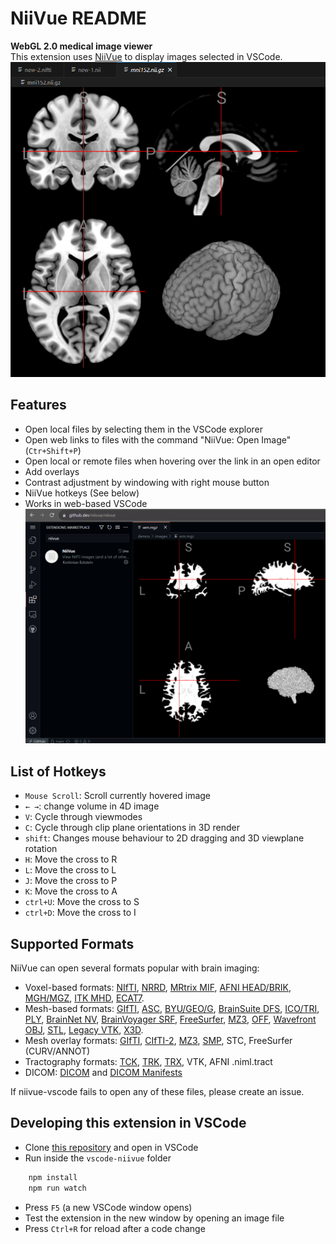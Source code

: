 # NiiVue README

**WebGL 2.0 medical image viewer**  
This extension uses [NiiVue](https://github.com/niivue/niivue) to display images selected in VSCode.  
![Default View when opening an image](media/default_view.png)

## Features

- Open local files by selecting them in the VSCode explorer
- Open web links to files with the command "NiiVue: Open Image" (`Ctr+Shift+P`)
- Open local or remote files when hovering over the link in an open editor
- Add overlays
- Contrast adjustment by windowing with right mouse button
- NiiVue hotkeys (See below)
- Works in web-based VSCode
![NiiVue in web-based VSCode](media/web_based.png)

## List of Hotkeys

- `Mouse Scroll`: Scroll currently hovered image
- `← →`: change volume in 4D image
- `V`: Cycle through viewmodes
- `C`: Cycle through clip plane orientations in 3D render
- `shift`: Changes mouse behaviour to 2D dragging and 3D viewplane rotation
- `H`: Move the cross to R
- `L`: Move the cross to L
- `J`: Move the cross to P
- `K`: Move the cross to A
- `ctrl+U`: Move the cross to S
- `ctrl+D`: Move the cross to I

## Supported Formats

NiiVue can open several formats popular with brain imaging:

- Voxel-based formats: [NIfTI](https://brainder.org/2012/09/23/the-nifti-file-format/), [NRRD](http://teem.sourceforge.net/nrrd/format.html), [MRtrix MIF](https://mrtrix.readthedocs.io/en/latest/getting_started/image_data.html#mrtrix-image-formats), [AFNI HEAD/BRIK](https://afni.nimh.nih.gov/pub/dist/doc/program_help/README.attributes.html), [MGH/MGZ](https://surfer.nmr.mgh.harvard.edu/fswiki/FsTutorial/MghFormat), [ITK MHD](https://itk.org/Wiki/ITK/MetaIO/Documentation#Reading_a_Brick-of-Bytes_.28an_N-Dimensional_volume_in_a_single_file.29), [ECAT7](https://github.com/openneuropet/PET2BIDS/tree/28aae3fab22309047d36d867c624cd629c921ca6/ecat_validation/ecat_info).
- Mesh-based formats: [GIfTI](https://www.nitrc.org/projects/gifti/), [ASC](http://www.grahamwideman.com/gw/brain/fs/surfacefileformats.htm), [BYU/GEO/G](http://www.grahamwideman.com/gw/brain/fs/surfacefileformats.htm), [BrainSuite DFS](http://brainsuite.org/formats/dfs/), [ICO/TRI](http://www.grahamwideman.com/gw/brain/fs/surfacefileformats.htm), [PLY](<https://en.wikipedia.org/wiki/PLY_(file_format)>), [BrainNet NV](https://www.nitrc.org/projects/bnv/), [BrainVoyager SRF](https://support.brainvoyager.com/brainvoyager/automation-development/84-file-formats/344-users-guide-2-3-the-format-of-srf-files), [FreeSurfer](http://www.grahamwideman.com/gw/brain/fs/surfacefileformats.htm), [MZ3](https://github.com/neurolabusc/surf-ice/tree/master/mz3), [OFF](<https://en.wikipedia.org/wiki/OFF_(file_format)>), [Wavefront OBJ](https://brainder.org/tag/obj/), [STL](https://medium.com/3d-printing-stories/why-stl-format-is-bad-fea9ecf5e45), [Legacy VTK](https://vtk.org/wp-content/uploads/2015/04/file-formats.pdf), [X3D](https://3dprint.nih.gov/).
- Mesh overlay formats: [GIfTI](https://www.nitrc.org/projects/gifti/), [CIfTI-2](https://balsa.wustl.edu/about/fileTypes), [MZ3](https://github.com/neurolabusc/surf-ice/tree/master/mz3), [SMP](https://support.brainvoyager.com/brainvoyager/automation-development/84-file-formats/40-the-format-of-smp-files), STC, FreeSurfer (CURV/ANNOT)
- Tractography formats: [TCK](https://mrtrix.readthedocs.io/en/latest/getting_started/image_data.html#tracks-file-format-tck), [TRK](http://trackvis.org/docs/?subsect=fileformat), [TRX](https://github.com/frheault/tractography_file_format), VTK, AFNI .niml.tract
- DICOM: [DICOM](https://dicom.nema.org/medical/dicom/current/output/chtml/part10/chapter_7.html) and [DICOM Manifests](docs/development-notes/dicom-manifests.md)

If niivue-vscode fails to open any of these files, please create an issue.

## Developing this extension in VSCode

- Clone [this repository](https://github.com/korbinian90/vscode-niivue) and open in VSCode
- Run inside the `vscode-niivue` folder

```bash
    npm install
    npm run watch
```

- Press `F5` (a new VSCode window opens)
- Test the extension in the new window by opening an image file
- Press `Ctrl+R` for reload after a code change
